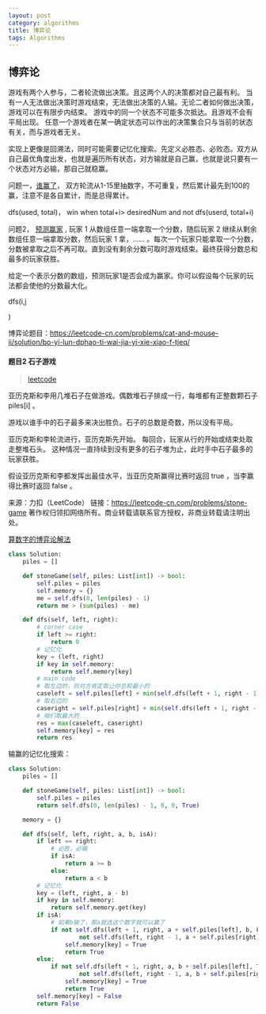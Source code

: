 ```yaml
---
layout: post
category: algorithms
title: 博弈论
tags: Algorithms
---
```


## 博弈论

游戏有两个人参与，二者轮流做出决策。且这两个人的决策都对自己最有利。
当有一人无法做出决策时游戏结束，无法做出决策的人输。无论二者如何做出决策，游戏可以在有限步内结束。
游戏中的同一个状态不可能多次抵达。且游戏不会有平局出现。
任意一个游戏者在某一确定状态可以作出的决策集合只与当前的状态有关，而与游戏者无关。



实现上更像是回溯法，同时可能需要记忆化搜索。先定义必胜态、必败态。双方从自己最优角度出发，也就是遍历所有状态，对方输就是自己赢，也就是说只要有一个状态对方必输，那自己就稳赢。



问题一，[谁赢了](https://leetcode-cn.com/problems/can-i-win/)， 双方轮流从1-15里抽数字，不可重复，然后累计最先到100的赢，注意不是各自累计，而是总得累计。

dfs(used, total)， win when total+i> desiredNum and not dfs(userd, total+i)

问题2， [预测赢家](https://leetcode-cn.com/problems/predict-the-winner/) , 玩家 1 从数组任意一端拿取一个分数，随后玩家 2 继续从剩余数组任意一端拿取分数，然后玩家 1 拿，…… 。每次一个玩家只能拿取一个分数，分数被拿取之后不再可取。直到没有剩余分数可取时游戏结束。最终获得分数总和最多的玩家获胜。

给定一个表示分数的数组，预测玩家1是否会成为赢家。你可以假设每个玩家的玩法都会使他的分数最大化。

dfs(i,j

)



博弈论题目：https://leetcode-cn.com/problems/cat-and-mouse-ii/solution/bo-yi-lun-dphao-ti-wai-jia-yi-xie-xiao-f-tjeq/

#### 题目2 石子游戏

> [leetcode](https://leetcode-cn.com/problems/stone-game/)

亚历克斯和李用几堆石子在做游戏。偶数堆石子排成一行，每堆都有正整数颗石子 piles[i] 。

游戏以谁手中的石子最多来决出胜负。石子的总数是奇数，所以没有平局。

亚历克斯和李轮流进行，亚历克斯先开始。 每回合，玩家从行的开始或结束处取走整堆石头。 这种情况一直持续到没有更多的石子堆为止，此时手中石子最多的玩家获胜。

假设亚历克斯和李都发挥出最佳水平，当亚历克斯赢得比赛时返回 true ，当李赢得比赛时返回 false 。

来源：力扣（LeetCode）
链接：https://leetcode-cn.com/problems/stone-game
著作权归领扣网络所有。商业转载请联系官方授权，非商业转载请注明出处。

[算数字的博弈论解法](https://leetcode-cn.com/problems/stone-game/solution/python-minimax-ji-yi-hua-sou-suo-by-alienjiren-2/)

```python
class Solution:
    piles = []

    def stoneGame(self, piles: List[int]) -> bool:
        self.piles = piles
        self.memory = {}
        me = self.dfs(0, len(piles) - 1)
        return me > (sum(piles) - me)

    def dfs(self, left, right):
        # corner case
        if left >= right:
            return 0
        # 记忆化
        key = (left, right)
        if key in self.memory:
            return self.memory[key]
        # main code
        # 取左边的，则对方肯定取让你总和最小的
        caseleft = self.piles[left] + min(self.dfs(left + 1, right - 1), self.dfs(left + 2, right))
        # 取右边的
        caseright = self.piles[right] + min(self.dfs(left + 1, right - 1), self.dfs(left, right - 2))
        # 咱们取最大的
        res = max(caseleft, caseright)
        self.memory[key] = res
        return res

```

输赢的记忆化搜索：

```python
class Solution:
    piles = []

    def stoneGame(self, piles: List[int]) -> bool:
        self.piles = piles
        return self.dfs(0, len(piles) - 1, 0, 0, True)

    memory = {}

    def dfs(self, left, right, a, b, isA):
        if left == right:
            # 必胜，必输
            if isA:
                return a >= b
            else:
                return a < b
        # 记忆化
        key = (left, right, a - b)
        if key in self.memory:
            return self.memory.get(key)
        if isA:
            # 如果b输了，那a就选这个数字就可以赢了
            if not self.dfs(left + 1, right, a + self.piles[left], b, False) or \
                    not self.dfs(left, right - 1, a + self.piles[right], b, False):
                self.memory[key] = True
                return True
        else:
            if not self.dfs(left + 1, right, a, b + self.piles[left], True) or \
                    not self.dfs(left, right - 1, a, b + self.piles[right], True):
                self.memory[key] = True
                return True
        self.memory[key] = False
        return False
```


